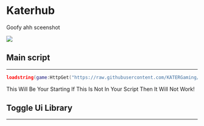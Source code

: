 # Katerhub
Goofy ahh sceenshot

<img src="https://i.ibb.co/zJn6kz6/Katerhub-Png.png">

## Main script

---

```lua
loadstring(game:HttpGet("https://raw.githubusercontent.com/KATERGaming/Roblox/main/KaterHub.Lua"))()
```

This Will Be Your Starting If This Is Not In Your Script Then It Will Not Work!

## Toggle Ui Library

---
